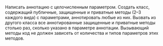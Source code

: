 Написать аннотацию с целочисленным параметром. Создать класс, содержащий публичные, защищенные и приватные методы (2–3 каждого вида) с параметрами, аннотировать любые из них. Вызвать из 
другого класса все аннотированные защищенные и приватные методы столько раз, сколько указано в параметре аннотации. Вызывающий методы код не должен зависеть от количества и типов параметров этих 
методов. 
